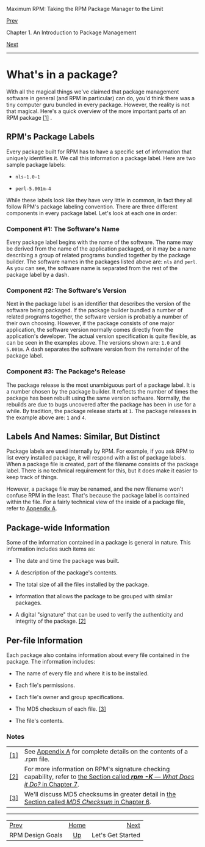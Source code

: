 <div class="NAVHEADER">

Maximum RPM: Taking the RPM Package Manager to the Limit

</div>

[Prev](s1-intro-to-rpm-rpm-design-goals.md)

Chapter 1. An Introduction to Package Management

[Next](s1-intro-to-rpm-lets-get-started.md)

-----

<div class="sect1">

# <span id="s1-intro-to-rpm-whats-in-package">What's in a package?</span>

With all the magical things we've claimed that package management
software in general (and RPM in particular) can do, you'd think there
was a tiny computer guru bundled in every package. However, the reality
is not that magical. Here's a quick overview of the more important parts
of an RPM package [<span class="footnote">\[1\]</span>](#FTN.AEN376) .

<div class="sect2">

## <span id="s2-intro-to-rpm-package-labels">RPM's Package Labels</span>

Every package built for RPM has to have a specific set of information
that uniquely identifies it. We call this information a package label.
Here are two sample package labels:

  - `nls-1.0-1`

  - `perl-5.001m-4`

While these labels look like they have very little in common, in fact
they all follow RPM's package labeling convention. There are three
different components in every package label. Let's look at each one in
order:

<div class="sect3">

### <span id="s3-intro-to-rpm-software-name">Component \#1: The Software's Name</span>

Every package label begins with the name of the software. The name may
be derived from the name of the application packaged, or it may be a
name describing a group of related programs bundled together by the
package builder. The software names in the packages listed above are:
`nls` and `perl`. As you can see, the software name is separated from
the rest of the package label by a dash.

</div>

<div class="sect3">

### <span id="s3-intro-to-rpm-software-version">Component \#2: The Software's Version</span>

Next in the package label is an identifier that describes the version of
the software being packaged. If the package builder bundled a number of
related programs together, the software version is probably a number of
their own choosing. However, if the package consists of one major
application, the software version normally comes directly from the
application's developer. The actual version specification is quite
flexible, as can be seen in the examples above. The versions shown are:
`1.0` and `5.001m`. A dash separates the software version from the
remainder of the package label.

</div>

<div class="sect3">

### <span id="s3-intro-to-rpm-package-release">Component \#3: The Package's Release</span>

The package release is the most unambiguous part of a package label. It
is a number chosen by the package builder. It reflects the number of
times the package has been rebuilt using the same version software.
Normally, the rebuilds are due to bugs uncovered after the package has
been in use for a while. By tradition, the package release starts at
`1`. The package releases in the example above are: `1` and `4`.

</div>

</div>

<div class="sect2">

## <span id="s2-intro-to-rpm-labels-names">Labels And Names: Similar, But Distinct</span>

Package labels are used internally by RPM. For example, if you ask RPM
to list every installed package, it will respond with a list of package
labels. When a package file is created, part of the filename consists of
the package label. There is no technical requirement for this, but it
does make it easier to keep track of things.

However, a package file may be renamed, and the new filename won't
confuse RPM in the least. That's because the package label is contained
within the file. For a fairly technical view of the inside of a package
file, refer to [Appendix A](ch-rpm-file-format.md).

</div>

<div class="sect2">

## <span id="s2-intro-to-rpm-package-wide-information">Package-wide Information</span>

Some of the information contained in a package is general in nature.
This information includes such items as:

  - The date and time the package was built.

  - A description of the package's contents.

  - The total size of all the files installed by the package.

  - Information that allows the package to be grouped with similar
    packages.

  - A digital "signature" that can be used to verify the authenticity
    and integrity of the package.
    [<span class="footnote">\[2\]</span>](#FTN.AEN434)

</div>

<div class="sect2">

## <span id="s2-intro-to-rpm-per-file-information">Per-file Information</span>

Each package also contains information about every file contained in the
package. The information includes:

  - The name of every file and where it is to be installed.

  - Each file's permissions.

  - Each file's owner and group specifications.

  - The MD5 checksum of each file.
    [<span class="footnote">\[3\]</span>](#FTN.AEN452)

  - The file's contents.

</div>

</div>

### Notes

|                                                                                     |                                                                                                                                                                                             |
| ----------------------------------------------------------------------------------- | ------------------------------------------------------------------------------------------------------------------------------------------------------------------------------------------- |
| [<span class="footnote">\[1\]</span>](s1-intro-to-rpm-whats-in-package.md#AEN376) | See [Appendix A](ch-rpm-file-format.md) for complete details on the contents of a .rpm file.                                                                                              |
| [<span class="footnote">\[2\]</span>](s1-intro-to-rpm-whats-in-package.md#AEN434) | For more information on RPM's signature checking capability, refer to [the Section called ***rpm -K** — What Does it Do?* in Chapter 7](ch-rpm-checksig.md#s1-rpm-checksig-what-it-does). |
| [<span class="footnote">\[3\]</span>](s1-intro-to-rpm-whats-in-package.md#AEN452) | We'll discuss MD5 checksums in greater detail in [the Section called *MD5 Checksum* in Chapter 6](ch-rpm-verify.md#s3-rpm-verify-md5-checksum).                                           |

<div class="NAVFOOTER">

-----

|                                               |                            |                                               |
| :-------------------------------------------- | :------------------------: | --------------------------------------------: |
| [Prev](s1-intro-to-rpm-rpm-design-goals.md) |     [Home](index.md)     | [Next](s1-intro-to-rpm-lets-get-started.md) |
| RPM Design Goals                              | [Up](ch-intro-to-rpm.md) |                             Let's Get Started |

</div>
